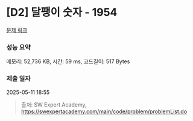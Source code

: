 # [D2] 달팽이 숫자 - 1954 

[문제 링크](https://swexpertacademy.com/main/code/problem/problemDetail.do?contestProbId=AV5PobmqAPoDFAUq) 

### 성능 요약

메모리: 52,736 KB, 시간: 59 ms, 코드길이: 517 Bytes

### 제출 일자

2025-05-11 18:55



> 출처: SW Expert Academy, https://swexpertacademy.com/main/code/problem/problemList.do